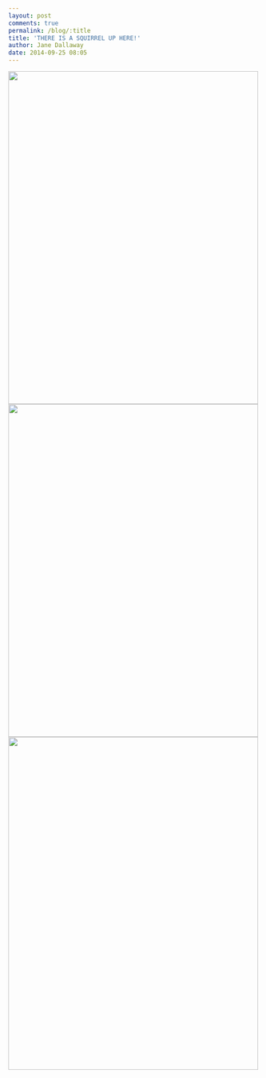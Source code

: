 ```yaml
---
layout: post
comments: true
permalink: /blog/:title
title: 'THERE IS A SQUIRREL UP HERE!'
author: Jane Dallaway
date: 2014-09-25 08:05
---
```


<div><a href="http://static.skitters.dallaway.com/tp_IMG_20140925_074819.jpg"><img src="http://static.skitters.dallaway.com/tp_thumb_IMG_20140925_074819.jpg" width="500" height="667"/></a></div><div><a href="http://static.skitters.dallaway.com/tp_IMG_20140925_074811.jpg"><img src="http://static.skitters.dallaway.com/tp_thumb_IMG_20140925_074811.jpg" width="500" height="667"/></a></div><div><a href="http://static.skitters.dallaway.com/tp_IMG_20140925_074759.jpg"><img src="http://static.skitters.dallaway.com/tp_thumb_IMG_20140925_074759.jpg" width="500" height="667"/></a></div>


    
      
